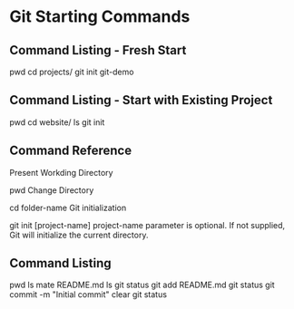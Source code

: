 # Git Starting Commands
 

## Command Listing - Fresh Start
pwd
cd projects/
git init git-demo


## Command Listing - Start with Existing Project
pwd
cd website/
ls
git init

## Command Reference
Present Workding Directory

pwd
Change Directory

cd folder-name
Git initialization

git init [project-name]
project-name parameter is optional. If not supplied, Git will initialize the current directory.


## Command Listing
pwd
ls
mate README.md
ls
git status
git add README.md
git status
git commit -m "Initial commit"
clear
git status
